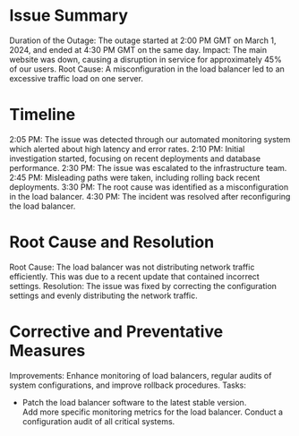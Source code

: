 <h1>Issue Summary</h1>

Duration of the Outage: The outage started at 2:00 PM GMT on March 1, 2024, and ended at 4:30 PM GMT on the same day.
Impact: The main website was down, causing a disruption in service for approximately 45% of our users.
Root Cause: A misconfiguration in the load balancer led to an excessive traffic load on one server.
<h1>Timeline</h1>

2:05 PM: The issue was detected through our automated monitoring system which alerted about high latency and error rates.
2:10 PM: Initial investigation started, focusing on recent deployments and database performance.
2:30 PM: The issue was escalated to the infrastructure team.
2:45 PM: Misleading paths were taken, including rolling back recent deployments.
3:30 PM: The root cause was identified as a misconfiguration in the load balancer.
4:30 PM: The incident was resolved after reconfiguring the load balancer.
<h1>Root Cause and Resolution</h1>

Root Cause: The load balancer was not distributing network traffic efficiently. This was due to a recent update that contained incorrect settings.
Resolution: The issue was fixed by correcting the configuration settings and evenly distributing the network traffic.
<h1>Corrective and Preventative Measures</h1>

Improvements: Enhance monitoring of load balancers, regular audits of system configurations, and improve rollback procedures.
Tasks:
<ul>
<li>Patch the load balancer software to the latest stable version.</li>
</li>Add more specific monitoring metrics for the load balancer.
</li>Conduct a configuration audit of all critical systems.</li>
</ul>
